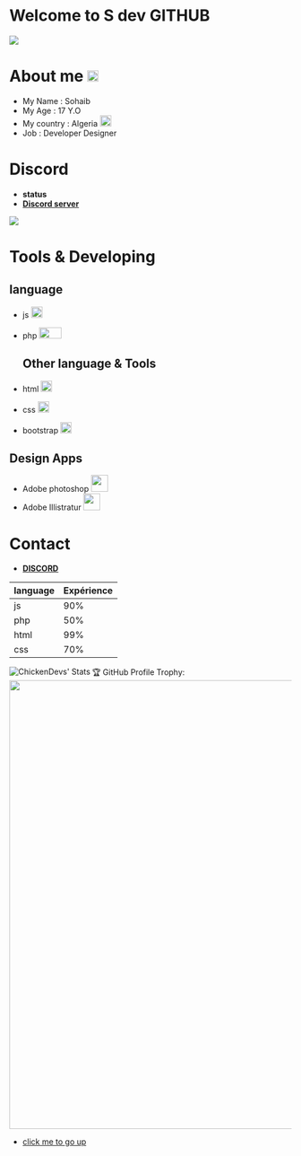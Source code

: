 <h1 id='sdev'>Welcome to S dev GITHUB  </h1>
<img src='https://komarev.com/ghpvc/?username=sdev15' >
 <h1 stylesheet=> About me <img src='https://media.discordapp.net/attachments/944525707579637760/956952790121451660/ss.png?width=370&height=413' height='20px' width='20px'></h1>
 
  * My Name : Sohaib
  * My Age : 17 Y.O
  * My country : Algeria <img src='https://media.discordapp.net/attachments/944525707579637760/956953540973174784/algeria.png?width=413&height=413' height='20px' width='20px'>
  * Job : Developer Designer
 <h1>Discord</h1>
 
* **status**
* [**Discord server**](https://discord.gg/fcNkaPgZjS)
<img src='https://discord.c99.nl/widget/theme-5/728160309793259591.png'>
 
 
#  Tools & Developing 
## language
* js <img src='https://media.discordapp.net/attachments/944525707579637760/956950415944089640/613b64fe30e8530004ba3a03.png' height='20px' width='20px'>
* php <img src='https://media.discordapp.net/attachments/944525707579637760/956950414333476884/58481791cef1014c0b5e4994.png?width=783&height=413' height='20px' width='40px'>
    
    ## Other language & Tools
* html <img src='https://media.discordapp.net/attachments/944525707579637760/956950416174747708/5847f5bdcef1014c0b5e489c.png' height='20px' width='20px'>
* css <img src='https://media.discordapp.net/attachments/944525707579637760/956952185487372288/css-3.png?width=413&height=413' height='20px' width='20px'>
* bootstrap <img src='https://media.discordapp.net/attachments/944525707579637760/956950415746924636/icons8-bootstrap-480.png?width=413&height=413' height='20px' width='20px'>
     
## Design Apps
   
* Adobe photoshop <img src='https://media.discordapp.net/attachments/944525707579637760/956950415558189136/icons8-adobe-photoshop-480.png?width=413&height=413' height='30px' width='30px'>
* Adobe Illistratur <img src='https://media.discordapp.net/attachments/944525707579637760/956950415151349770/icons8-adobe-illustrator-480.png?width=413&height=413' height='30px' width='30px'> 
# Contact
* [**DISCORD**](https://discord.gg/fcNkaPgZjS)


| language | Expérience|
|-----|----|
|js|90%|
|php|50%|
|html|99%|
|css|70%|
<img align="left" alt="ChickenDevs' Stats" src="https://github-readme-stats.vercel.app/api?username=sdev15&count_private=true&show_icons=true&theme=radical">

🏆 GitHub Profile Trophy:
<a href="https://github.com/ryo-ma/github-profile-trophy">
  <img width=800 src="https://github-profile-trophy.vercel.app/?username=sdev15&column=8&theme=darkhub&no-frame=true&no-bg=true"/>
</a>

* [click me to go up](#sdev)
